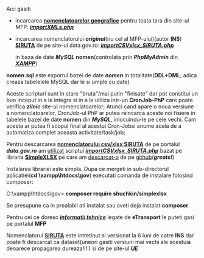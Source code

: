 Aici gasiti 

- incarcarea [**nomenclatoarelor geografice**](https://mfinante.gov.ro/nomenclatoare-geografice-mfp) pentru toata tara din site-ul MFP: [***importXMLs.php***](https://github.com/stefanache/MFP-ANAF-RO/blob/main/php_scripts/mfp/importXMLs.php)
- incarcarea nomenclatorului ***original***(nu cel al MFP-ului)(autor **INS**) [**SIRUTA**](https://data.gov.ro/dataset/0b91d96d-1727-4037-af67-6bfc3db52139/resource/a43597c1-6af9-4ca9-adb7-0b5c7873d8fa/) de pe site-ul data.gov.ro: [***importCSVxlsx_SIRUTA.php***](https://github.com/stefanache/MFP-ANAF-RO/blob/main/php_scripts/mfp/importCSVxlsx_SIRUTA.php)

  in baza de date ***MySQL*** **nomen**(controlata prin ***PhpMyAdmin*** din [***XAMPP***](https://www.apachefriends.org/download.html))

**nomen.sql** este exportul bazei de date ***nomen*** in totalitate(**DDL+DML**; adica creaza tabelelele MySQL dar le si umple cu date)

Aceste scripturi sunt in stare "bruta"/mai putin "finisate" dar pot constitui un bun inceput in a le integra si in a le utiliza intr-un **CronJob-PhP** care poate verifica ***zilnic*** site-ul nomenclatoarelor;
Atunci cand apare o noua versiune a nomenclatoarelor, CronJob-ul PhP ar putea reincarca aceste noi fisiere in tabelele bazei de date **nomen** din ***MySQL***, inlocuindu-le pe cele vechi.
Cam acesta ar putea fi scopul final al acestui Cron-Jobsi anume acela de a automatiza complet aceasta activitate/task/job;

Pentru descarcarea [**nomenclatorului csv/xlsx SIRUTA**](https://data.gov.ro/dataset/0b91d96d-1727-4037-af67-6bfc3db52139/resource/a43597c1-6af9-4ca9-adb7-0b5c7873d8fa/) de pe portalul ***data.gov.ro*** am [utilizat](https://itecnote.com/tecnote/php-read-excel-xlsx-file-using-simplexlsx-in-php/) scriptul [***importCSVxlsx_SIRUTA.php***](https://github.com/stefanache/MFP-ANAF-RO/blob/main/php_scripts/mfp/importCSVxlsx_SIRUTA.php) bazat pe libraria [**SimpleXLSX**](https://hotexamples.com/examples/-/SimpleXLSX/-/php-simplexlsx-class-examples.html) pe care am [descarcat-o](https://www.php.net/manual/en/book.simplexml.php) de pe [github](https://github.com/shuchkin/simplexlsx)(***greats!***)

Instalarea librariei este simpla.  Dupa ce mergeti in sub-directorul aplicatiei(**cd \xampp\htdocs\gov**) executati comanda de instalare folosind composer:

C:\xampp\htdocs\gov> **composer require shuchkin/simplexlsx**

Se presupune ca in prealabil ati instalat sau aveti deja instalat **composer**

Pentru cei ce doresc [***informatii tehnice***](https://etransport.mfinante.gov.ro/informatii-tehnice) legate de **eTransport** le puteti gasi pe portalul **MFP**


Nomenclatorul [**SIRUTA**](https://siruta.nxm.ro/) este intretinut si versionat la 6 luni de catre **INS** dar poate fi descarcat ca dataset(uneori gasiti versiuni mai vechi ale acestuia deoarece propagarea dureaza!!!:) si de pe site-ul [***UE***](https://data.europa.eu/data/datasets/9f38f6fe-66a0-4e93-ae24-4272b91c9849?locale=ro)
